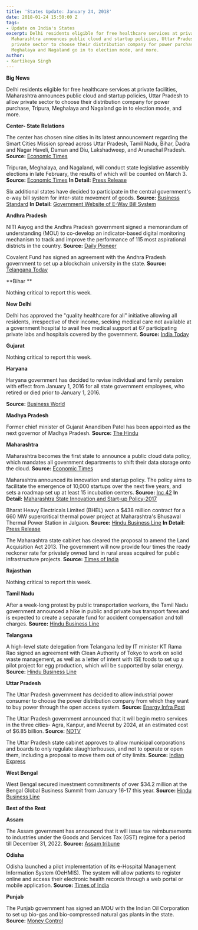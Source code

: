 ```yaml
---
title: 'States Update: January 24, 2018'
date: 2018-01-24 15:50:00 Z
tags:
- Update on India's States
excerpt: Delhi residents eligible for free healthcare services at private facilities,
  Maharashtra announces public cloud and startup policies, Uttar Pradesh to allow
  private sector to choose their distribution company for power purchase, Tripura,
  Meghalaya and Nagaland go in to election mode, and more.
author:
- Kartikeya Singh
---
```


**Big News**

Delhi residents eligible for free healthcare services at private facilities, Maharashtra announces public cloud and startup policies, Uttar Pradesh to allow private sector to choose their distribution company for power purchase, Tripura, Meghalaya and Nagaland go in to election mode, and more.

**Center- State Relations**

The center has chosen nine cities in its latest announcement regarding the Smart Cities Mission spread across Uttar Pradesh, Tamil Nadu, Bihar, Dadra and Nagar Haveli, Daman and Diu, Lakshadweep, and Arunachal Pradesh. **Source:** [Economic Times](https://economictimes.indiatimes.com/news/economy/infrastructure/government-announces-names-of-nine-new-smart-cities-check-list-here/articleshow/62569505.cms)

Tripuran, Meghalaya, and Nagaland, will conduct state legislative assembly elections in late February, the results of which will be counted on March 3. **Source:** [Economic Times](https://economictimes.indiatimes.com/news/politics-and-nation/tripura-to-go-for-polls-on-february-18-meghalaya-nagaland-on-february-27/articleshow/62551682.cms) **In Detail:** [Press Release](http://eci.nic.in/eci_main1/current/PN3_18012018.pdf)

Six additional states have decided to participate in the central government&#39;s e-way bill system for inter-state movement of goods. **Source:** [Business Standard](http://www.business-standard.com/article/economy-policy/gujarat-bihar-four-others-join-e-way-bill-platform-gstn-begins-trial-run-118011601133_1.html) **In Detail:** [Government Website of E-Way Bill System](http://164.100.80.111/ewbnat3/)

**Andhra Pradesh**

NITI Aayog and the Andhra Pradesh government signed a memorandum of understanding (MOU) to co-develop an indicator-based digital monitoring mechanism to track and improve the performance of 115 most aspirational districts in the country. **Source:** [Daily Pioneer](http://www.dailypioneer.com/nation/rtg-in-ap-earns-niti-praise.html)

Covalent Fund has signed an agreement with the Andhra Pradesh government to set up a blockchain university in the state. **Source:** [Telangana Today](https://telanganatoday.com/andhra-pradesh-to-set-up-blockchain-varsity)

**Bihar       **

Nothing critical to report this week.

**New Delhi**

Delhi has approved the &quot;quality healthcare for all&quot; initiative allowing all residents, irrespective of their income, seeking medical care not available at a government hospital to avail free medical support at 67 participating private labs and hospitals covered by the government. **Source:** [India Today](https://www.indiatoday.in/mail-today/story/delhi-l-g-finally-gives-nod-to-kejriwal-s-quality-healthcare-for-all-plan-1147377-2018-01-17)

**Gujarat**

Nothing critical to report this week.

**Haryana**

Haryana government has decided to revise individual and family pension with effect from January 1, 2016 for all state government employees, who retired or died prior to January 1, 2016.

**Source:** [Business World](http://businessworld.in/article/Haryana-govt-to-revise-pension-family-pension/19-01-2018-137749/)

**Madhya Pradesh**

Former chief minister of Gujarat Anandiben Patel has been appointed as the next governor of Madhya Pradesh. **Source:** [The Hindu](http://www.thehindu.com/news/national/other-states/anandiben-patel-to-be-next-governor-of-madhya-pradesh/article22474310.ece)

**Maharashtra**

Maharashtra becomes the first state to announce a public cloud data policy, which mandates all government departments to shift their data storage onto the cloud. **Source:** [Economic Times](https://economictimes.indiatimes.com/tech/internet/maharashtra-becomes-the-first-state-to-unveil-public-cloud-policy/articleshow/62540943.cms)

Maharashtra announced its innovation and startup policy. The policy aims to facilitate the emergence of 10,000 startups over the next five years, and sets a roadmap set up at least 15 incubation centers. **Source:** [Inc 42](https://inc42.com/buzz/maharashtra-cabinet-startup-policy/) **In Detail:** [Maharashtra State Innovation and Start-up Policy-2017](https://aaplesarkar.maharashtra.gov.in/file/Innovation-Startup-Policy-2017-English.pdf)

Bharat Heavy Electricals Limited (BHEL) won a $438 million contract for a 660 MW supercritical thermal power project at Maharashtra&#39;s Bhusawal Thermal Power Station in Jalgaon. **Source:** [Hindu Business Line](http://www.thehindubusinessline.com/companies/bhel-bags-2800cr-order-for-power-project-in-maharashtra/article10036576.ece) **In Detail:** [Press Release](http://www.bhel.com/dynamic_files/press_files/pdf/BHEL%20bags%20Rs.2,800%20Crore%20EPC%20order%20for%20setting%20up%20660%20MW%20Supercritical%20%20Thermal%20Power%20Project%20in%20Maharashtra)

The Maharashtra state cabinet has cleared the proposal to amend the Land Acquisition Act 2013. The government will now provide four times the ready reckoner rate for privately owned land in rural areas acquired for public infrastructure projects. **Source:** [Times of India](https://timesofindia.indiatimes.com/city/mumbai/maharashtra-plans-4-times-ready-reckoner-rate-rate-for-rural-land-acquisition/articleshow/62547485.cms)

**Rajasthan**

Nothing critical to report this week.

**Tamil Nadu**

After a week-long protest by public transportation workers, the Tamil Nadu government announced a hike in public and private bus transport fares and is expected to create a separate fund for accident compensation and toll charges. **Source:** [Hindu Business Line](http://www.thehindubusinessline.com/news/national/tn-hikes-fares-of-staterun-private-buses-after-six-years/article10042469.ece)

**Telangana**

A high-level state delegation from Telangana led by IT minister KT Rama Rao signed an agreement with Clean Authority of Tokyo to work on solid waste management, as well as a letter of intent with ISE foods to set up a pilot project for egg production, which will be supported by solar energy. **Source:** [Hindu Business Line](http://www.thehindubusinessline.com/news/national/telangana-inks-mou-with-ise-foods-clean-authority-of-tokyo/article10042530.ece)

**Uttar Pradesh**

The Uttar Pradesh government has decided to allow industrial power consumer to choose the power distribution company from which they want to buy power through the open access system. **Source:** [Energy Infra Post](http://energyinfrapost.com/uttar-pradesh-government-allows-industry-choose-power-discom/)

The Uttar Pradesh government announced that it will begin metro services in the three cities- Agra, Kanpur, and Meerut by 2024, at an estimated cost of $6.85 billion. **Source:** [NDTV](https://www.ndtv.com/india-news/uttar-pradesh-government-plans-metro-services-in-agra-kanpur-meerut-by-2024-1801512)

The Uttar Pradesh state cabinet approves to allow municipal corporations and boards to only regulate slaughterhouses, and not to operate or open them, including a proposal to move them out of city limits. **Source:** [Indian Express](http://indianexpress.com/article/cities/lucknow/up-cabinet-clears-proposal-to-amend-acts-under-which-civic-bodies-can-only-regulate-abattoirs/)

**West Bengal**

West Bengal secured investment commitments of over $34.2 million at the Bengal Global Business Summit from January 16-17 this year. **Source:** [Hindu Business Line](http://www.thehindubusinessline.com/news/copyofbl18caalwbengal-global-summit-day-2bl/article10038013.ece)

**Best of the Rest**

**Assam**

The Assam government has announced that it will issue tax reimbursements to industries under the Goods and Services Tax (GST) regime for a period till December 31, 2022. **Source:** [Assam tribune](http://www.assamtribune.com/scripts/detailsnew.asp?id=jan2018/at059)

**Odisha**

Odisha launched a pilot implementation of its e-Hospital Management Information System (OeHMIS). The system will allow patients to register online and access their electronic health records through a web portal or mobile application. **Source:** [Times of India](https://timesofindia.indiatimes.com/city/bhubaneswar/odisha-government-launches-oehmis-project/articleshow/62573854.cms)

**Punjab**

The Punjab government has signed an MOU with the Indian Oil Corporation to set up bio-gas and bio-compressed natural gas plants in the state. **Source:** [Money Control](http://www.moneycontrol.com/news/india/punjab-inks-mou-with-ioc-to-set-up-biogas-bio-cng-plants-2483639.html)
